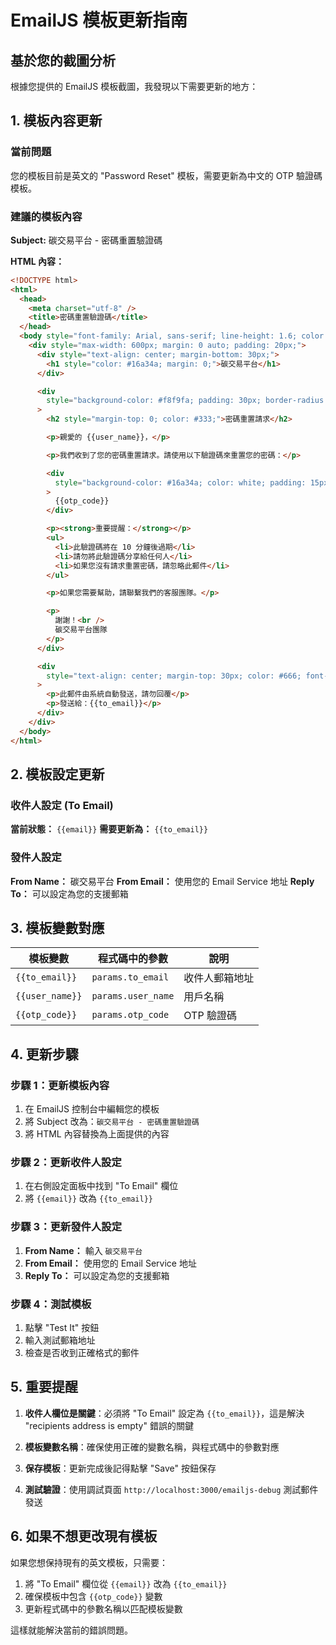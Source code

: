 # EmailJS 模板更新指南

## 基於您的截圖分析

根據您提供的 EmailJS 模板截圖，我發現以下需要更新的地方：

## 1. 模板內容更新

### 當前問題

您的模板目前是英文的 "Password Reset" 模板，需要更新為中文的 OTP 驗證碼模板。

### 建議的模板內容

**Subject:** 碳交易平台 - 密碼重置驗證碼

**HTML 內容：**

```html
<!DOCTYPE html>
<html>
  <head>
    <meta charset="utf-8" />
    <title>密碼重置驗證碼</title>
  </head>
  <body style="font-family: Arial, sans-serif; line-height: 1.6; color: #333;">
    <div style="max-width: 600px; margin: 0 auto; padding: 20px;">
      <div style="text-align: center; margin-bottom: 30px;">
        <h1 style="color: #16a34a; margin: 0;">碳交易平台</h1>
      </div>

      <div
        style="background-color: #f8f9fa; padding: 30px; border-radius: 8px; border-left: 4px solid #16a34a;"
      >
        <h2 style="margin-top: 0; color: #333;">密碼重置請求</h2>

        <p>親愛的 {{user_name}}，</p>

        <p>我們收到了您的密碼重置請求。請使用以下驗證碼來重置您的密碼：</p>

        <div
          style="background-color: #16a34a; color: white; padding: 15px; border-radius: 6px; text-align: center; margin: 20px 0; font-size: 24px; font-weight: bold; letter-spacing: 3px;"
        >
          {{otp_code}}
        </div>

        <p><strong>重要提醒：</strong></p>
        <ul>
          <li>此驗證碼將在 10 分鐘後過期</li>
          <li>請勿將此驗證碼分享給任何人</li>
          <li>如果您沒有請求重置密碼，請忽略此郵件</li>
        </ul>

        <p>如果您需要幫助，請聯繫我們的客服團隊。</p>

        <p>
          謝謝！<br />
          碳交易平台團隊
        </p>
      </div>

      <div
        style="text-align: center; margin-top: 30px; color: #666; font-size: 12px;"
      >
        <p>此郵件由系統自動發送，請勿回覆</p>
        <p>發送給：{{to_email}}</p>
      </div>
    </div>
  </body>
</html>
```

## 2. 模板設定更新

### 收件人設定 (To Email)

**當前狀態：** `{{email}}`
**需要更新為：** `{{to_email}}`

### 發件人設定

**From Name：** 碳交易平台
**From Email：** 使用您的 Email Service 地址
**Reply To：** 可以設定為您的支援郵箱

## 3. 模板變數對應

| 模板變數        | 程式碼中的參數     | 說明           |
| --------------- | ------------------ | -------------- |
| `{{to_email}}`  | `params.to_email`  | 收件人郵箱地址 |
| `{{user_name}}` | `params.user_name` | 用戶名稱       |
| `{{otp_code}}`  | `params.otp_code`  | OTP 驗證碼     |

## 4. 更新步驟

### 步驟 1：更新模板內容

1. 在 EmailJS 控制台中編輯您的模板
2. 將 Subject 改為：`碳交易平台 - 密碼重置驗證碼`
3. 將 HTML 內容替換為上面提供的內容

### 步驟 2：更新收件人設定

1. 在右側設定面板中找到 "To Email" 欄位
2. 將 `{{email}}` 改為 `{{to_email}}`

### 步驟 3：更新發件人設定

1. **From Name：** 輸入 `碳交易平台`
2. **From Email：** 使用您的 Email Service 地址
3. **Reply To：** 可以設定為您的支援郵箱

### 步驟 4：測試模板

1. 點擊 "Test It" 按鈕
2. 輸入測試郵箱地址
3. 檢查是否收到正確格式的郵件

## 5. 重要提醒

1. **收件人欄位是關鍵**：必須將 "To Email" 設定為 `{{to_email}}`，這是解決 "recipients address is empty" 錯誤的關鍵

2. **模板變數名稱**：確保使用正確的變數名稱，與程式碼中的參數對應

3. **保存模板**：更新完成後記得點擊 "Save" 按鈕保存

4. **測試驗證**：使用調試頁面 `http://localhost:3000/emailjs-debug` 測試郵件發送

## 6. 如果不想更改現有模板

如果您想保持現有的英文模板，只需要：

1. 將 "To Email" 欄位從 `{{email}}` 改為 `{{to_email}}`
2. 確保模板中包含 `{{otp_code}}` 變數
3. 更新程式碼中的參數名稱以匹配模板變數

這樣就能解決當前的錯誤問題。
